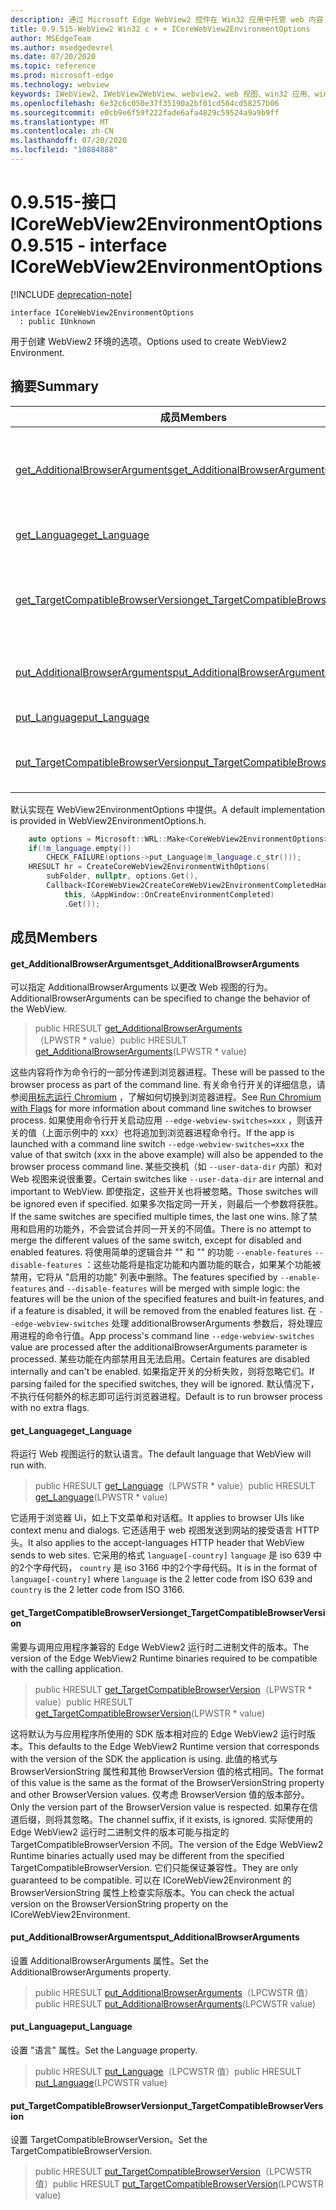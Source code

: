 ```yaml
---
description: 通过 Microsoft Edge WebView2 控件在 Win32 应用中托管 web 内容
title: 0.9.515-WebView2 Win32 c + + ICoreWebView2EnvironmentOptions
author: MSEdgeTeam
ms.author: msedgedevrel
ms.date: 07/20/2020
ms.topic: reference
ms.prod: microsoft-edge
ms.technology: webview
keywords: IWebView2、IWebView2WebView、webview2、web 视图、win32 应用、win32、edge、ICoreWebView2、ICoreWebView2Controller、浏览器控件、边缘 html
ms.openlocfilehash: 6e32c6c050e37f35190a2bf01cd564cd58257b06
ms.sourcegitcommit: e0cb9e6f59f222fade6afa4829c59524a9a9b9ff
ms.translationtype: MT
ms.contentlocale: zh-CN
ms.lasthandoff: 07/20/2020
ms.locfileid: "10884888"
---
```

# <span data-ttu-id="bb4d3-104">0.9.515-接口 ICoreWebView2EnvironmentOptions</span><span class="sxs-lookup"><span data-stu-id="bb4d3-104">0.9.515 - interface ICoreWebView2EnvironmentOptions</span></span> 

[!INCLUDE [deprecation-note](../../includes/deprecation-note.md)]

```
interface ICoreWebView2EnvironmentOptions
  : public IUnknown
```

<span data-ttu-id="bb4d3-105">用于创建 WebView2 环境的选项。</span><span class="sxs-lookup"><span data-stu-id="bb4d3-105">Options used to create WebView2 Environment.</span></span>

## <span data-ttu-id="bb4d3-106">摘要</span><span class="sxs-lookup"><span data-stu-id="bb4d3-106">Summary</span></span>

 <span data-ttu-id="bb4d3-107">成员</span><span class="sxs-lookup"><span data-stu-id="bb4d3-107">Members</span></span>                        | <span data-ttu-id="bb4d3-108">描述</span><span class="sxs-lookup"><span data-stu-id="bb4d3-108">Descriptions</span></span>
--------------------------------|---------------------------------------------
[<span data-ttu-id="bb4d3-109">get_AdditionalBrowserArguments</span><span class="sxs-lookup"><span data-stu-id="bb4d3-109">get_AdditionalBrowserArguments</span></span>](#get_additionalbrowserarguments) | <span data-ttu-id="bb4d3-110">可以指定 AdditionalBrowserArguments 以更改 Web 视图的行为。</span><span class="sxs-lookup"><span data-stu-id="bb4d3-110">AdditionalBrowserArguments can be specified to change the behavior of the WebView.</span></span>
[<span data-ttu-id="bb4d3-111">get_Language</span><span class="sxs-lookup"><span data-stu-id="bb4d3-111">get_Language</span></span>](#get_language) | <span data-ttu-id="bb4d3-112">将运行 Web 视图运行的默认语言。</span><span class="sxs-lookup"><span data-stu-id="bb4d3-112">The default language that WebView will run with.</span></span>
[<span data-ttu-id="bb4d3-113">get_TargetCompatibleBrowserVersion</span><span class="sxs-lookup"><span data-stu-id="bb4d3-113">get_TargetCompatibleBrowserVersion</span></span>](#get_targetcompatiblebrowserversion) | <span data-ttu-id="bb4d3-114">需要与调用应用程序兼容的 Edge WebView2 运行时二进制文件的版本。</span><span class="sxs-lookup"><span data-stu-id="bb4d3-114">The version of the Edge WebView2 Runtime binaries required to be compatible with the calling application.</span></span>
[<span data-ttu-id="bb4d3-115">put_AdditionalBrowserArguments</span><span class="sxs-lookup"><span data-stu-id="bb4d3-115">put_AdditionalBrowserArguments</span></span>](#put_additionalbrowserarguments) | <span data-ttu-id="bb4d3-116">设置 AdditionalBrowserArguments 属性。</span><span class="sxs-lookup"><span data-stu-id="bb4d3-116">Set the AdditionalBrowserArguments property.</span></span>
[<span data-ttu-id="bb4d3-117">put_Language</span><span class="sxs-lookup"><span data-stu-id="bb4d3-117">put_Language</span></span>](#put_language) | <span data-ttu-id="bb4d3-118">设置 "语言" 属性。</span><span class="sxs-lookup"><span data-stu-id="bb4d3-118">Set the Language property.</span></span>
[<span data-ttu-id="bb4d3-119">put_TargetCompatibleBrowserVersion</span><span class="sxs-lookup"><span data-stu-id="bb4d3-119">put_TargetCompatibleBrowserVersion</span></span>](#put_targetcompatiblebrowserversion) | <span data-ttu-id="bb4d3-120">设置 TargetCompatibleBrowserVersion。</span><span class="sxs-lookup"><span data-stu-id="bb4d3-120">Set the TargetCompatibleBrowserVersion.</span></span>

<span data-ttu-id="bb4d3-121">默认实现在 WebView2EnvironmentOptions 中提供。</span><span class="sxs-lookup"><span data-stu-id="bb4d3-121">A default implementation is provided in WebView2EnvironmentOptions.h.</span></span>

```cpp
    auto options = Microsoft::WRL::Make<CoreWebView2EnvironmentOptions>();
    if(!m_language.empty())
        CHECK_FAILURE(options->put_Language(m_language.c_str()));
    HRESULT hr = CreateCoreWebView2EnvironmentWithOptions(
        subFolder, nullptr, options.Get(),
        Callback<ICoreWebView2CreateCoreWebView2EnvironmentCompletedHandler>(
            this, &AppWindow::OnCreateEnvironmentCompleted)
            .Get());
```

## <span data-ttu-id="bb4d3-122">成员</span><span class="sxs-lookup"><span data-stu-id="bb4d3-122">Members</span></span>

#### <span data-ttu-id="bb4d3-123">get_AdditionalBrowserArguments</span><span class="sxs-lookup"><span data-stu-id="bb4d3-123">get_AdditionalBrowserArguments</span></span> 

<span data-ttu-id="bb4d3-124">可以指定 AdditionalBrowserArguments 以更改 Web 视图的行为。</span><span class="sxs-lookup"><span data-stu-id="bb4d3-124">AdditionalBrowserArguments can be specified to change the behavior of the WebView.</span></span>

> <span data-ttu-id="bb4d3-125">public HRESULT [get_AdditionalBrowserArguments](#get_additionalbrowserarguments)（LPWSTR \* value）</span><span class="sxs-lookup"><span data-stu-id="bb4d3-125">public HRESULT [get_AdditionalBrowserArguments](#get_additionalbrowserarguments)(LPWSTR \* value)</span></span>

<span data-ttu-id="bb4d3-126">这些内容将作为命令行的一部分传递到浏览器进程。</span><span class="sxs-lookup"><span data-stu-id="bb4d3-126">These will be passed to the browser process as part of the command line.</span></span> <span data-ttu-id="bb4d3-127">有关命令行开关的详细信息，请参阅[用标志运行 Chromium](https://aka.ms/RunChromiumWithFlags) ，了解如何切换到浏览器进程。</span><span class="sxs-lookup"><span data-stu-id="bb4d3-127">See [Run Chromium with Flags](https://aka.ms/RunChromiumWithFlags) for more information about command line switches to browser process.</span></span> <span data-ttu-id="bb4d3-128">如果使用命令行开关启动应用 `--edge-webview-switches=xxx` ，则该开关的值（上面示例中的 xxx）也将追加到浏览器进程命令行。</span><span class="sxs-lookup"><span data-stu-id="bb4d3-128">If the app is launched with a command line switch `--edge-webview-switches=xxx` the value of that switch (xxx in the above example) will also be appended to the browser process command line.</span></span> <span data-ttu-id="bb4d3-129">某些交换机（如 `--user-data-dir` 内部）和对 Web 视图来说很重要。</span><span class="sxs-lookup"><span data-stu-id="bb4d3-129">Certain switches like `--user-data-dir` are internal and important to WebView.</span></span> <span data-ttu-id="bb4d3-130">即使指定，这些开关也将被忽略。</span><span class="sxs-lookup"><span data-stu-id="bb4d3-130">Those switches will be ignored even if specified.</span></span> <span data-ttu-id="bb4d3-131">如果多次指定同一开关，则最后一个参数将获胜。</span><span class="sxs-lookup"><span data-stu-id="bb4d3-131">If the same switches are specified multiple times, the last one wins.</span></span> <span data-ttu-id="bb4d3-132">除了禁用和启用的功能外，不会尝试合并同一开关的不同值。</span><span class="sxs-lookup"><span data-stu-id="bb4d3-132">There is no attempt to merge the different values of the same switch, except for disabled and enabled features.</span></span> <span data-ttu-id="bb4d3-133">将使用简单的逻辑合并 "" 和 "" 的功能 `--enable-features` `--disable-features` ：这些功能将是指定功能和内置功能的联合，如果某个功能被禁用，它将从 "启用的功能" 列表中删除。</span><span class="sxs-lookup"><span data-stu-id="bb4d3-133">The features specified by `--enable-features` and `--disable-features` will be merged with simple logic: the features will be the union of the specified features and built-in features, and if a feature is disabled, it will be removed from the enabled features list.</span></span> <span data-ttu-id="bb4d3-134">在 `--edge-webview-switches` 处理 additionalBrowserArguments 参数后，将处理应用进程的命令行值。</span><span class="sxs-lookup"><span data-stu-id="bb4d3-134">App process's command line `--edge-webview-switches` value are processed after the additionalBrowserArguments parameter is processed.</span></span> <span data-ttu-id="bb4d3-135">某些功能在内部禁用且无法启用。</span><span class="sxs-lookup"><span data-stu-id="bb4d3-135">Certain features are disabled internally and can't be enabled.</span></span> <span data-ttu-id="bb4d3-136">如果指定开关的分析失败，则将忽略它们。</span><span class="sxs-lookup"><span data-stu-id="bb4d3-136">If parsing failed for the specified switches, they will be ignored.</span></span> <span data-ttu-id="bb4d3-137">默认情况下，不执行任何额外的标志即可运行浏览器进程。</span><span class="sxs-lookup"><span data-stu-id="bb4d3-137">Default is to run browser process with no extra flags.</span></span>

#### <span data-ttu-id="bb4d3-138">get_Language</span><span class="sxs-lookup"><span data-stu-id="bb4d3-138">get_Language</span></span> 

<span data-ttu-id="bb4d3-139">将运行 Web 视图运行的默认语言。</span><span class="sxs-lookup"><span data-stu-id="bb4d3-139">The default language that WebView will run with.</span></span>

> <span data-ttu-id="bb4d3-140">public HRESULT [get_Language](#get_language)（LPWSTR \* value）</span><span class="sxs-lookup"><span data-stu-id="bb4d3-140">public HRESULT [get_Language](#get_language)(LPWSTR \* value)</span></span>

<span data-ttu-id="bb4d3-141">它适用于浏览器 Ui，如上下文菜单和对话框。</span><span class="sxs-lookup"><span data-stu-id="bb4d3-141">It applies to browser UIs like context menu and dialogs.</span></span> <span data-ttu-id="bb4d3-142">它还适用于 web 视图发送到网站的接受语言 HTTP 头。</span><span class="sxs-lookup"><span data-stu-id="bb4d3-142">It also applies to the accept-languages HTTP header that WebView sends to web sites.</span></span> <span data-ttu-id="bb4d3-143">它采用的格式 `language[-country]` `language` 是 iso 639 中的2个字母代码， `country` 是 iso 3166 中的2个字母代码。</span><span class="sxs-lookup"><span data-stu-id="bb4d3-143">It is in the format of `language[-country]` where `language` is the 2 letter code from ISO 639 and `country` is the 2 letter code from ISO 3166.</span></span>

#### <span data-ttu-id="bb4d3-144">get_TargetCompatibleBrowserVersion</span><span class="sxs-lookup"><span data-stu-id="bb4d3-144">get_TargetCompatibleBrowserVersion</span></span> 

<span data-ttu-id="bb4d3-145">需要与调用应用程序兼容的 Edge WebView2 运行时二进制文件的版本。</span><span class="sxs-lookup"><span data-stu-id="bb4d3-145">The version of the Edge WebView2 Runtime binaries required to be compatible with the calling application.</span></span>

> <span data-ttu-id="bb4d3-146">public HRESULT [get_TargetCompatibleBrowserVersion](#get_targetcompatiblebrowserversion)（LPWSTR \* value）</span><span class="sxs-lookup"><span data-stu-id="bb4d3-146">public HRESULT [get_TargetCompatibleBrowserVersion](#get_targetcompatiblebrowserversion)(LPWSTR \* value)</span></span>

<span data-ttu-id="bb4d3-147">这将默认为与应用程序所使用的 SDK 版本相对应的 Edge WebView2 运行时版本。</span><span class="sxs-lookup"><span data-stu-id="bb4d3-147">This defaults to the Edge WebView2 Runtime version that corresponds with the version of the SDK the application is using.</span></span> <span data-ttu-id="bb4d3-148">此值的格式与 BrowserVersionString 属性和其他 BrowserVersion 值的格式相同。</span><span class="sxs-lookup"><span data-stu-id="bb4d3-148">The format of this value is the same as the format of the BrowserVersionString property and other BrowserVersion values.</span></span> <span data-ttu-id="bb4d3-149">仅考虑 BrowserVersion 值的版本部分。</span><span class="sxs-lookup"><span data-stu-id="bb4d3-149">Only the version part of the BrowserVersion value is respected.</span></span> <span data-ttu-id="bb4d3-150">如果存在信道后缀，则将其忽略。</span><span class="sxs-lookup"><span data-stu-id="bb4d3-150">The channel suffix, if it exists, is ignored.</span></span> <span data-ttu-id="bb4d3-151">实际使用的 Edge WebView2 运行时二进制文件的版本可能与指定的 TargetCompatibleBrowserVersion 不同。</span><span class="sxs-lookup"><span data-stu-id="bb4d3-151">The version of the Edge WebView2 Runtime binaries actually used may be different from the specified TargetCompatibleBrowserVersion.</span></span> <span data-ttu-id="bb4d3-152">它们只能保证兼容性。</span><span class="sxs-lookup"><span data-stu-id="bb4d3-152">They are only guaranteed to be compatible.</span></span> <span data-ttu-id="bb4d3-153">可以在 ICoreWebView2Environment 的 BrowserVersionString 属性上检查实际版本。</span><span class="sxs-lookup"><span data-stu-id="bb4d3-153">You can check the actual version on the BrowserVersionString property on the ICoreWebView2Environment.</span></span>

#### <span data-ttu-id="bb4d3-154">put_AdditionalBrowserArguments</span><span class="sxs-lookup"><span data-stu-id="bb4d3-154">put_AdditionalBrowserArguments</span></span> 

<span data-ttu-id="bb4d3-155">设置 AdditionalBrowserArguments 属性。</span><span class="sxs-lookup"><span data-stu-id="bb4d3-155">Set the AdditionalBrowserArguments property.</span></span>

> <span data-ttu-id="bb4d3-156">public HRESULT [put_AdditionalBrowserArguments](#put_additionalbrowserarguments)（LPCWSTR 值）</span><span class="sxs-lookup"><span data-stu-id="bb4d3-156">public HRESULT [put_AdditionalBrowserArguments](#put_additionalbrowserarguments)(LPCWSTR value)</span></span>

#### <span data-ttu-id="bb4d3-157">put_Language</span><span class="sxs-lookup"><span data-stu-id="bb4d3-157">put_Language</span></span> 

<span data-ttu-id="bb4d3-158">设置 "语言" 属性。</span><span class="sxs-lookup"><span data-stu-id="bb4d3-158">Set the Language property.</span></span>

> <span data-ttu-id="bb4d3-159">public HRESULT [put_Language](#put_language)（LPCWSTR 值）</span><span class="sxs-lookup"><span data-stu-id="bb4d3-159">public HRESULT [put_Language](#put_language)(LPCWSTR value)</span></span>

#### <span data-ttu-id="bb4d3-160">put_TargetCompatibleBrowserVersion</span><span class="sxs-lookup"><span data-stu-id="bb4d3-160">put_TargetCompatibleBrowserVersion</span></span> 

<span data-ttu-id="bb4d3-161">设置 TargetCompatibleBrowserVersion。</span><span class="sxs-lookup"><span data-stu-id="bb4d3-161">Set the TargetCompatibleBrowserVersion.</span></span>

> <span data-ttu-id="bb4d3-162">public HRESULT [put_TargetCompatibleBrowserVersion](#put_targetcompatiblebrowserversion)（LPCWSTR 值）</span><span class="sxs-lookup"><span data-stu-id="bb4d3-162">public HRESULT [put_TargetCompatibleBrowserVersion](#put_targetcompatiblebrowserversion)(LPCWSTR value)</span></span>

